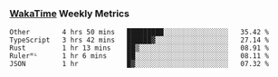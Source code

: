 ### [WakaTime](https://wakatime.com) Weekly Metrics

<!--START_SECTION:waka-->
```text
Other        4 hrs 50 mins   █████████░░░░░░░░░░░░░░░░   35.42 % 
TypeScript   3 hrs 42 mins   ██████▓░░░░░░░░░░░░░░░░░░   27.14 % 
Rust         1 hr 13 mins    ██▒░░░░░░░░░░░░░░░░░░░░░░   08.91 % 
Rulerᴹᴸ      1 hr 6 mins     ██░░░░░░░░░░░░░░░░░░░░░░░   08.11 % 
JSON         1 hr            █▓░░░░░░░░░░░░░░░░░░░░░░░   07.32 % 
```
<!--END_SECTION:waka-->